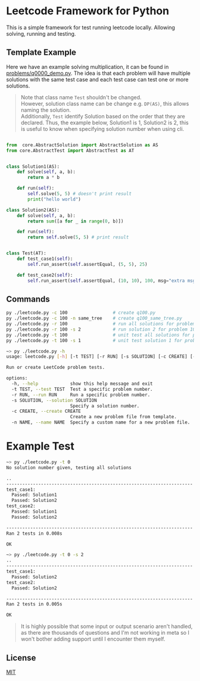 
# Leetcode Framework for Python

This is a simple framework for test running leetcode locally. Allowing solving, running and testing.

## Template Example

Here we have an example solving multiplication, it can be found in  [problems/q0000_demo.py](problems/q0000_demo.py).
The idea is that each problem will have multiple solutions with the same test case and each test case can test one or more solutions.

> Note that class name `Test` shouldn't be changed.   
> However, solution class name can be change e.g. `DP(AS)`, this allows naming the solution.   
> Additionally, `Test` identify Solution based on the order that they are declared. Thus, the example below, Solution1 is 1, Solution2 is 2, this is useful to know when specifying solution number when using cli.

```python

from  core.AbstractSolution import AbstractSolution as AS
from core.AbstractTest import AbstractTest as AT


class Solution1(AS):
    def solve(self, a, b):
        return a * b

    def run(self):
        self.solve(5, 5) # doesn't print result
        print("hello world")

class Solution2(AS):
    def solve(self, a, b):
        return sum([a for _ in range(0, b)])

    def run(self):
        return self.solve(5, 5) # print result


class Test(AT):
    def test_case1(self):
        self.run_assert(self.assertEqual, (5, 5), 25)

    def test_case2(self):
        self.run_assert(self.assertEqual, (10, 10), 100, msg="extra msg")

```

## Commands

```bash
py ./leetcode.py -c 100                 # create q100.py
py ./leetcode.py -c 100 -n same_tree    # create q100_same_tree.py
py ./leetcode.py -r 100                 # run all solutions for problem 100
py ./leetcode.py -r 100 -s 2            # run solution 2 for problem 100
py ./leetcode.py -t 100                 # unit test all solutions for problem 100
py ./leetcode.py -t 100 -s 1            # unit test solution 1 for problem 100

~> py ./leetcode.py -h
usage: leetcode.py [-h] [-t TEST] [-r RUN] [-s SOLUTION] [-c CREATE] [-n NAME]

Run or create LeetCode problem tests.

options:
  -h, --help            show this help message and exit
  -t TEST, --test TEST  Test a specific problem number.
  -r RUN, --run RUN     Run a specific problem number.
  -s SOLUTION, --solution SOLUTION
                        Specify a solution number.
  -c CREATE, --create CREATE
                        Create a new problem file from template.
  -n NAME, --name NAME  Specify a custom name for a new problem file.
```

# Example Test

```bash
~> py ./leetcode.py -t 0
No solution number given, testing all solutions

..
----------------------------------------------------------------------
test_case1:
  Passed: Solution1
  Passed: Solution2
test_case2:
  Passed: Solution1
  Passed: Solution2

----------------------------------------------------------------------
Ran 2 tests in 0.008s

OK
```
```bash
~> py ./leetcode.py -t 0 -s 2
..
----------------------------------------------------------------------
test_case1:
  Passed: Solution2
test_case2:
  Passed: Solution2

----------------------------------------------------------------------
Ran 2 tests in 0.005s

OK
```

> It is highly possible that some input or output scenario aren't handled, as there are thousands of questions and I'm not working in meta so I won't bother adding support until I encounter them myself.

## License
[MIT](LICENSE)

